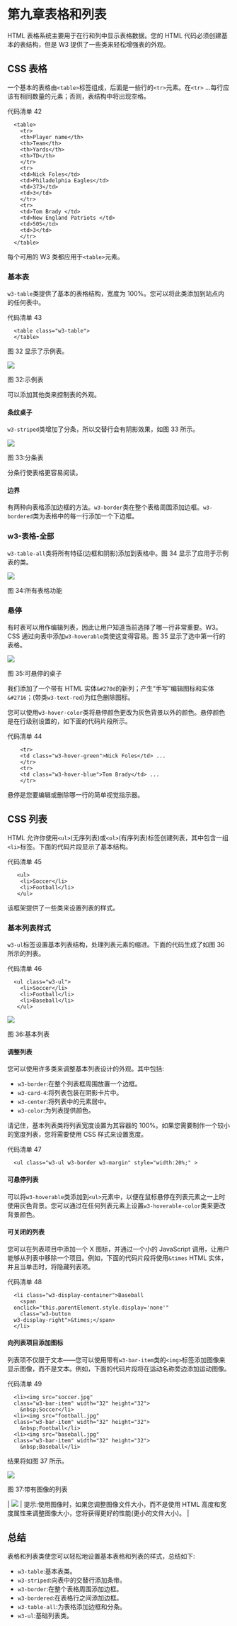 # 第九章表格和列表

HTML 表格系统主要用于在行和列中显示表格数据。您的 HTML 代码必须创建基本的表结构，但是 W3 提供了一些类来轻松增强表的外观。

## CSS 表格

一个基本的表格由`<table>`标签组成，后面是一些行的`<tr>`元素。在`<tr>` …每行应该有相同数量的元素；否则，表结构中将出现空格。

代码清单 42

```
  <table>
    <tr>
    <th>Player name</th> 
    <th>Team</th> 
    <th>Yards</th> 
    <th>TD</th> 
    </tr>
    <tr>
    <td>Nick Foles</td> 
    <td>Philadelphia Eagles</td> 
    <td>373</td> 
    <td>3</td> 
    </tr>
    <tr>
    <td>Tom Brady </td> 
    <td>New England Patriots </td> 
    <td>505</td> 
    <td>3</td> 
    </tr>
  </table>      

```

每个可用的 W3 类都应用于`<table>`元素。

### 基本表

`w3-table`类提供了基本的表格结构，宽度为 100%。您可以将此类添加到站点内的任何表中。

代码清单 43

```
  <table class="w3-table"> 
  </table>      

```

图 32 显示了示例表。

![](img/image037.png)

图 32:示例表

可以添加其他类来控制表的外观。

#### 条纹桌子

`w3-striped`类增加了分条，所以交替行会有阴影效果，如图 33 所示。

![](img/image038.png)

图 33:分条表

分条行使表格更容易阅读。

#### 边界

有两种向表格添加边框的方法。`w3-border`类在整个表格周围添加边框。`w3-bordered`类为表格中的每一行添加一个下边框。

### w3-表格-全部

`w3-table-all`类将所有特征(边框和阴影)添加到表格中。图 34 显示了应用于示例表的类。

![](img/image039.jpg)

图 34:所有表格功能

### 悬停

有时表可以用作编辑列表，因此让用户知道当前选择了哪一行非常重要。W3。CSS 通过向表中添加`w3-hoverable`类使这变得容易。图 35 显示了选中第一行的表格。

![](img/image040.png)

图 35:可悬停的桌子

我们添加了一个带有 HTML 实体`&#270d`的新列；产生“手写”编辑图标和实体`&#2716`；(带类`w3-text-red`)为红色删除图标。

您可以使用`w3-hover-color`类将悬停颜色更改为灰色背景以外的颜色。悬停颜色是在行级别设置的，如下面的代码片段所示。

代码清单 44

```
    <tr>
    <td class="w3-hover-green">Nick Foles</td> ...
    </tr>
    <tr>
    <td class="w3-hover-blue">Tom Brady</td> ...
    </tr>

```

悬停是您要编辑或删除哪一行的简单视觉指示器。

## CSS 列表

HTML 允许你使用`<ul>`(无序列表)或`<ol>`(有序列表)标签创建列表，其中包含一组`<li>`标签。下面的代码片段显示了基本结构。

代码清单 45

```
   <ul>
    <li>Soccer</li>
    <li>Football</li>
   </ul>

```

该框架提供了一些类来设置列表的样式。

### 基本列表样式

`w3-ul`标签设置基本列表结构，处理列表元素的缩进。下面的代码生成了如图 36 所示的列表。

代码清单 46

```
  <ul class="w3-ul">
    <li>Soccer</li>
    <li>Football</li>
    <li>Baseball</li>
   </ul>

```

![](img/image041.jpg)

图 36:基本列表

#### 调整列表

您可以使用许多类来调整基本列表设计的外观。其中包括:

*   `w3-border`:在整个列表框周围放置一个边框。
*   `w3-card-4`:将列表包装在阴影卡片中。
*   `w3-center`:将列表中的元素居中。
*   `w3-color`:为列表提供颜色。

请记住，基本列表类将列表宽度设置为其容器的 100%。如果您需要制作一个较小的宽度列表，您将需要使用 CSS 样式来设置宽度。

代码清单 47

```
  <ul class="w3-ul w3-border w3-margin" style="width:20%;" >

```

#### 可悬停列表

可以将`w3-hoverable`类添加到`<ul>`元素中，以便在鼠标悬停在列表元素之一上时使用灰色背景。您可以通过在任何列表元素上设置`w3-hoverable-color`类来更改背景颜色。

#### 可关闭的列表

您可以在列表项目中添加一个 X 图标，并通过一个小的 JavaScript 调用，让用户能够从列表中移除一个项目。例如，下面的代码片段将使用`&times` HTML 实体，并且当单击时，将隐藏列表项。

代码清单 48

```
  <li class="w3-display-container">Baseball
    <span
  onclick="this.parentElement.style.display='none'"
    class="w3-button
  w3-display-right">&times;</span>
  </li>

```

#### 向列表项目添加图标

列表项不仅限于文本——您可以使用带有`w3-bar-item`类的`<img>`标签添加图像来显示图像，而不是文本。例如，下面的代码片段将在运动名称旁边添加运动图像。

代码清单 49

```
  <li><img src="soccer.jpg"
  class="w3-bar-item" width="32" height="32">
    &nbsp;Soccer</li>
  <li><img src="football.jpg"
  class="w3-bar-item" width="32" height="32">
    &nbsp;Football</li>
  <li><img src="baseball.jpg"
  class="w3-bar-item" width="32" height="32">
    &nbsp;Baseball</li>

```

结果将如图 37 所示。

![](img/image042.jpg)

图 37:带有图像的列表

| ![](img/tip.png) | 提示:使用图像时，如果您调整图像文件大小，而不是使用 HTML 高度和宽度属性来调整图像大小，您将获得更好的性能(更小的文件大小)。 |

## 总结

表格和列表类使您可以轻松地设置基本表格和列表的样式，总结如下:

*   `w3-table`:基本表类。
*   `w3-striped`:向表中的交替行添加条带。
*   `w3-border`:在整个表格周围添加边框。
*   `w3-bordered`:在表格行之间添加边框。
*   `w3-table-all`:为表格添加边框和分条。
*   `w3-ul`:基础列表类。